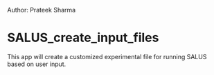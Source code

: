 Author: Prateek Sharma
# SALUS_create_input_files
This app will create a customized experimental file for running SALUS based on user input.

